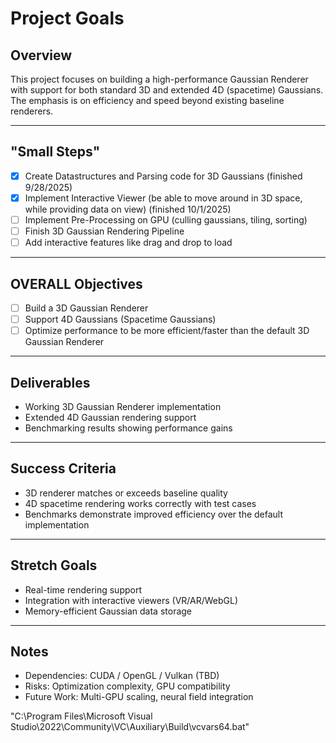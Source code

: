 # Project Goals

## Overview
This project focuses on building a high-performance Gaussian Renderer with support for both standard 3D and extended 4D (spacetime) Gaussians. The emphasis is on efficiency and speed beyond existing baseline renderers.

---

## "Small Steps"
- [X] Create Datastructures and Parsing code for 3D Gaussians (finished 9/28/2025)
- [X] Implement Interactive Viewer (be able to move around in 3D space, while providing data on view) (finished 10/1/2025)
- [ ] Implement Pre-Processing on GPU (culling gaussians, tiling, sorting)
- [ ] Finish 3D Gaussian Rendering Pipeline
- [ ] Add interactive features like drag and drop to load

---

## OVERALL Objectives
- [ ] Build a 3D Gaussian Renderer  
- [ ] Support 4D Gaussians (Spacetime Gaussians)  
- [ ] Optimize performance to be more efficient/faster than the default 3D Gaussian Renderer  

---

## Deliverables
- Working 3D Gaussian Renderer implementation  
- Extended 4D Gaussian rendering support  
- Benchmarking results showing performance gains  

---

## Success Criteria
- 3D renderer matches or exceeds baseline quality  
- 4D spacetime rendering works correctly with test cases  
- Benchmarks demonstrate improved efficiency over the default implementation  

---

## Stretch Goals
- Real-time rendering support  
- Integration with interactive viewers (VR/AR/WebGL)  
- Memory-efficient Gaussian data storage  

---

## Notes
- Dependencies: CUDA / OpenGL / Vulkan (TBD)  
- Risks: Optimization complexity, GPU compatibility  
- Future Work: Multi-GPU scaling, neural field integration  


"C:\Program Files\Microsoft Visual Studio\2022\Community\VC\Auxiliary\Build\vcvars64.bat"
